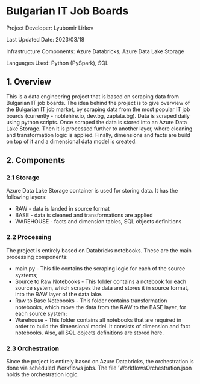 # Bulgarian IT Job Boards

Project Developer: Lyubomir Lirkov

Last Updated Date: 2023/03/18

Infrastructure Components: Azure Databricks, Azure Data Lake Storage

Languages Used: Python (PySpark), SQL

## 1. Overview

This is a data engineering project that is based on scraping data from Bulgarian IT job boards. The idea behind the project is to give overview of the Bulgarian IT job market, by scraping data from the most popular IT job boards (currently - noblehire.io, dev.bg, zaplata.bg). Data is scraped daily using python scripts. Once scraped the data is stored into an Azure Data Lake Storage. Then it is processed further to another layer, where cleaning and transformation logic is applied. Finally, dimensions and facts are build on top of it and a dimensional data model is created. 


## 2. Components

### 2.1 Storage
Azure Data Lake Storage container is used for storing data. It has the following layers:
  - RAW - data is landed in source format
  - BASE - data is cleaned and transformations are applied
  - WAREHOUSE - facts and dimension tables, SQL objects definitions

### 2.2 Processing
The project is entirely based on Databricks notebooks. These are the main processing components:
  - main.py - This file contains the scraping logic for each of the source systems;
  - Source to Raw Notebooks - This folder contains a notebook for each source system, which scrapes the data and stores it in source format, into the RAW layer of the data lake.
  - Raw to Base Notebooks - This folder contains transformation notebooks, which move the data from the RAW to the BASE layer, for each source system;
  - Warehouse - This folder contains all notebooks that are required in order to build the dimensional model. It consists of dimension and fact notebooks. Also, all SQL objects definitions are stored here.

### 2.3 Orchestration
Since the project is entirely based on Azure Databricks, the orchestration is done via scheduled Workflows jobs. The file 'WorkflowsOrchestration.json holds the orchestration logic.

